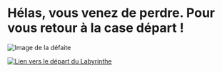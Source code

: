 # Hélas, vous venez de perdre. Pour vous retour à la case départ !

![Image de la défaite](https://img.freepik.com/premium-vector/8bit-pixel-text-game-background-icon-game-assets-vector-illustrations_614713-248.jpg)

[![Lien vers le départ du Labyrinthe](https://ds.static.rtbf.be/article/image/1920x1080/2/9/e/1e50fbce7f520b40354d9b513b799be9-1518696754.jpg)](./index.md)

